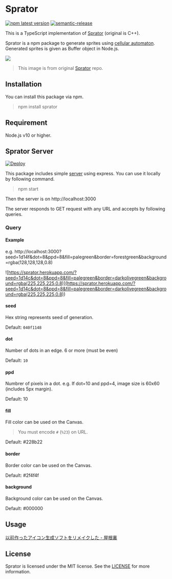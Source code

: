 # Sprator

[![npm latest version](https://img.shields.io/npm/v/sprator/latest.svg)](https://www.npmjs.com/package/sprator)
[![semantic-release](https://img.shields.io/badge/%20%20%F0%9F%93%A6%F0%9F%9A%80-semantic--release-e10079.svg)](https://github.com/semantic-release/semantic-release)

This is a TypeScript implementation of [Sprator](https://github.com/yurkth/sprator) (original is C++).

Sprator is a npm package to generate sprites using [cellular automaton](https://en.wikipedia.org/wiki/Cellular_automaton). Generated sprites is given as Buffer object in Node.js.

![](https://user-images.githubusercontent.com/59264002/72552708-d2453b80-38da-11ea-8059-5fb624933144.png)

> This image is from original [Sprator](https://github.com/yurkth/sprator) repo.

## Installation

You can install this package via npm.

> npm install sprator

## Requirement

Node.js v10 or higher.

## Sprator Server

[![Deploy](https://www.herokucdn.com/deploy/button.svg)](https://heroku.com/deploy)

This package includes simple [server](/Sprator-ts/server.ts) using express. You can use it locally by following command.

> npm start

Then the server is on http://localhost:3000

The server responds to GET request with any URL and accepts by following queries.

### Query

#### Example

e.g. http://localhost:3000?seed=1d14f&dot=8&ppd=8&fill=palegreen&border=forestgreen&background=rgba(128,128,128,0.8)

![https://sprator.herokuapp.com/?seed=1d14c&dot=8&ppd=8&fill=palegreen&border=darkolivegreen&background=rgba(225,225,225,0.8)](<https://sprator.herokuapp.com/?seed=1d14c&dot=8&ppd=8&fill=palegreen&border=darkolivegreen&background=rgba(225,225,225,0.8)>)

#### seed

Hex string represents seed of generation.

Default: `040f1148`

#### dot

Number of dots in an edge. 6 or more (must be even)

Default: `10`

#### ppd

Numbrer of pixels in a dot. e.g. If dot=10 and ppd=4, image size is 60x60 (includes 5px margin).

Default: 10

#### fill

Fill color can be used on the Canvas.

> You must encode `#` (`%23`) on URL.

Default: #228b22

#### border

Border color can be used on the Canvas.

Default: #2f4f4f

#### background

Background color can be used on the Canvas.

Default: #000000

## Usage

[以前作ったアイコン生成ソフトをリメイクした - 屋根裏](https://yurkth.hateblo.jp/entry/sprite-generator)

## License

Sprator is licensed under the MIT license. See the [LICENSE](/LICENSE) for more information.
